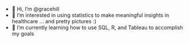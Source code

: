 - 👋 Hi, I’m @gracehill
- 👀 I’m interested in using statistics to make meaningful insights in healthcare ... and pretty pictures :)
- 🌱 I’m currently learning how to use SQL, R, and Tableau to accomplish my goals 
